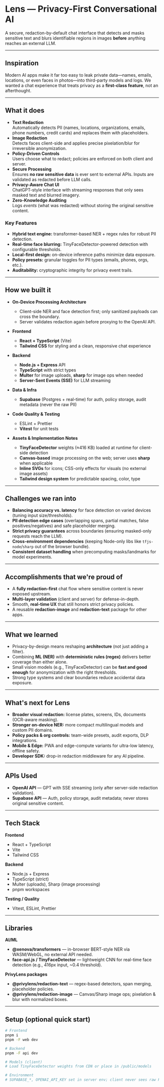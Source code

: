 # Lens — Privacy-First Conversational AI

A secure, redaction-by-default chat interface that detects and masks sensitive text and blurs identifiable regions in images **before** anything reaches an external LLM.

---

## Inspiration
Modern AI apps make it far too easy to leak private data—names, emails, locations, or even faces in photos—into third-party models and logs. We wanted a chat experience that treats privacy as a **first-class feature**, not an afterthought.

---

## What it does
- **Text Redaction**  
  Automatically detects PII (names, locations, organizations, emails, phone numbers, credit cards) and replaces them with placeholders.
- **Image Redaction**  
  Detects faces client-side and applies precise pixelation/blur for irreversible anonymization.
- **Policy-Driven Controls**  
  Users choose what to redact; policies are enforced on both client and server.
- **Secure Processing**  
  Ensures **no raw sensitive data** is ever sent to external APIs. Inputs are validated as redacted before LLM calls.
- **Privacy-Aware Chat UI**  
  ChatGPT-style interface with streaming responses that only sees masked text and blurred imagery.
- **Zero-Knowledge Auditing**  
  Logs *events* (what was redacted) without storing the original sensitive content.

### Key Features
- **Hybrid text engine:** transformer-based NER + regex rules for robust PII detection.  
- **Real-time face blurring:** TinyFaceDetector-powered detection with configurable thresholds.  
- **Local-first design:** on-device inference paths minimize data exposure.  
- **Policy presets:** granular toggles for PII types (emails, phones, orgs, etc.).  
- **Auditability:** cryptographic integrity for privacy event trails.

---

## How we built it
- **On-Device Processing Architecture**
  - Client-side NER and face detection first; only sanitized payloads can cross the boundary.
  - Server validates redaction again before proxying to the OpenAI API.

- **Frontend**
  - **React + TypeScript** (Vite)
  - **Tailwind CSS** for styling and a clean, responsive chat experience

- **Backend**
  - **Node.js + Express** API
  - **TypeScript** with strict types
  - **Multer** for image uploads, **sharp** for image ops when needed
  - **Server-Sent Events (SSE)** for LLM streaming

- **Data & Infra**
  - **Supabase** (Postgres + real-time) for auth, policy storage, audit metadata (never the raw PII)

- **Code Quality & Testing**
  - ESLint + Prettier
  - **Vitest** for unit tests

- **Assets & Implementation Notes**
  - **TinyFaceDetector** weights (≈416 KB) loaded at runtime for client-side detection
  - **Canvas-based** image processing on the web; server uses **sharp** when applicable
  - **Inline SVGs** for icons; CSS-only effects for visuals (no external image assets)
  - **Tailwind design system** for predictable spacing, color, type

---

## Challenges we ran into
- **Balancing accuracy vs. latency** for face detection on varied devices (tuning input size/thresholds).  
- **PII detection edge cases** (overlapping spans, partial matches, false positives/negatives) and safe placeholder merging.  
- **Strict privacy guarantees** across boundaries (ensuring masked-only requests reach the LLM).  
- **Cross-environment dependencies** (keeping Node-only libs like `tfjs-node`/`sharp` out of the browser bundle).  
- **Consistent dataset handling** when precomputing masks/landmarks for model experiments.

---

## Accomplishments that we're proud of
- A **fully redaction-first** chat flow where sensitive content is never exposed upstream.  
- **Multi-layer validation** (client and server) for defense-in-depth.  
- Smooth, **real-time UX** that still honors strict privacy policies.  
- A reusable **redaction-image** and **redaction-text** package for other apps.

---

## What we learned
- Privacy-by-design means reshaping **architecture** (not just adding a filter).  
- Combining **ML (NER)** with **deterministic rules (regex)** delivers better coverage than either alone.  
- Small vision models (e.g., TinyFaceDetector) can be **fast and good enough** for anonymization with the right thresholds.  
- Strong type systems and clear boundaries reduce accidental data exposure.

---

## What's next for Lens
- **Broader visual redaction:** license plates, screens, IDs, documents (OCR-aware masking).  
- **Stronger on-device NER:** more compact multilingual models and custom PII domains.  
- **Policy packs & org controls:** team-wide presets, audit exports, DLP integrations.  
- **Mobile & Edge:** PWA and edge-compute variants for ultra-low latency, offline safety.  
- **Developer SDK:** drop-in redaction middleware for any AI pipeline.

---

## APIs Used
- **OpenAI API** — GPT with SSE streaming (only after server-side redaction validation).  
- **Supabase API** — Auth, policy storage, audit metadata; never stores original sensitive content.

---

## Tech Stack

**Frontend**
- React + TypeScript  
- Vite  
- Tailwind CSS

**Backend**
- Node.js + Express  
- TypeScript (strict)  
- Multer (uploads), Sharp (image processing)  
- pnpm workspaces

**Testing / Quality**
- Vitest, ESLint, Prettier

---

## Libraries

**AI/ML**
- **@xenova/transformers** — in-browser BERT-style NER via WASM/WebGL, no external API needed.  
- **face-api.js / TinyFaceDetector** — lightweight CNN for real-time face detection (e.g., 416px input, ~0.4 threshold).

**PrivyLens packages**
- **@privylens/redaction-text** — regex-based detectors, span merging, placeholder policies.  
- **@privylens/redaction-image** — Canvas/Sharp image ops; pixelation & blur with normalized boxes.

---

## Setup (optional quick start)

```bash
# Frontend
pnpm i
pnpm -F web dev

# Backend
pnpm -F api dev

# Models (client)
# Load TinyFaceDetector weights from CDN or place in /public/models

# Environment
# SUPABASE_*, OPENAI_API_KEY set in server env; client never sees raw PII
